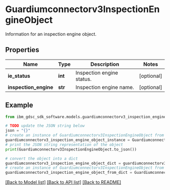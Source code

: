 # Guardiumconnectorv3InspectionEngineObject

Information for an inspection engine object.

## Properties

Name | Type | Description | Notes
------------ | ------------- | ------------- | -------------
**ie_status** | **int** | Inspection engine status. | [optional] 
**inspection_engine** | **str** | Inspection engine name. | [optional] 

## Example

```python
from ibm_gdsc_sdk_software.models.guardiumconnectorv3_inspection_engine_object import Guardiumconnectorv3InspectionEngineObject

# TODO update the JSON string below
json = "{}"
# create an instance of Guardiumconnectorv3InspectionEngineObject from a JSON string
guardiumconnectorv3_inspection_engine_object_instance = Guardiumconnectorv3InspectionEngineObject.from_json(json)
# print the JSON string representation of the object
print(Guardiumconnectorv3InspectionEngineObject.to_json())

# convert the object into a dict
guardiumconnectorv3_inspection_engine_object_dict = guardiumconnectorv3_inspection_engine_object_instance.to_dict()
# create an instance of Guardiumconnectorv3InspectionEngineObject from a dict
guardiumconnectorv3_inspection_engine_object_from_dict = Guardiumconnectorv3InspectionEngineObject.from_dict(guardiumconnectorv3_inspection_engine_object_dict)
```
[[Back to Model list]](../README.md#documentation-for-models) [[Back to API list]](../README.md#documentation-for-api-endpoints) [[Back to README]](../README.md)


